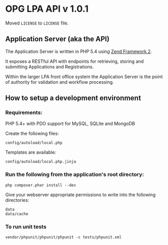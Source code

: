 # OPG LPA API v 1.0.1

Moved `LICENSE` to `LICENSE` file.

## Application Server (aka the API)

The Application Server is written in PHP 5.4 using [Zend Framework 2](http://framework.zend.com/).

It exposes a RESTful API with endpoints for retrieving, storing and submitting Applications and Registrations.

Within the larger LPA front office system the Application Server is the point of authority for validation and workflow processing.

## How to setup a development environment

### Requirements:
PHP 5.4+ with PDO support for MySQL, SQLite and MongoDB

Create the following files:

```
config/autoload/local.php
```

Templates are available:

```
config/autoload/local.php.jinja
```

### Run the following from the application's root directory:

```
php composer.phar install --dev
```

Give your webserver appropriate permissions to write into the following directories:

```
data
data/cache
```

### To run unit tests

```
vendor/phpunit/phpunit/phpunit -c tests/phpunit.xml
```
